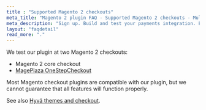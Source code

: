 ```yaml
---
title : "Supported Magento 2 checkouts"
meta_title: "Magento 2 plugin FAQ - Supported Magento 2 checkouts - MultiSafepay Docs"
meta_description: "Sign up. Build and test your payments integration. Explore our products and services. Use our API Reference, SDKs, and wrappers. Get support."
layout: "faqdetail"
read_more: "."
---
```


We test our plugin at two Magento 2 checkouts:  

- Magento 2 core checkout  
- [MagePlaza OneStepCheckout](https://www.mageplaza.com/magento-2-one-step-checkout-extension)

Most Magento checkout plugins are compatible with our plugin, but we cannot guarantee that all features will function properly.

See also [Hyvä themes and checkout](/payments/integrations/ecommerce-platforms/magento2/faq/hyva-themes-checkout/).